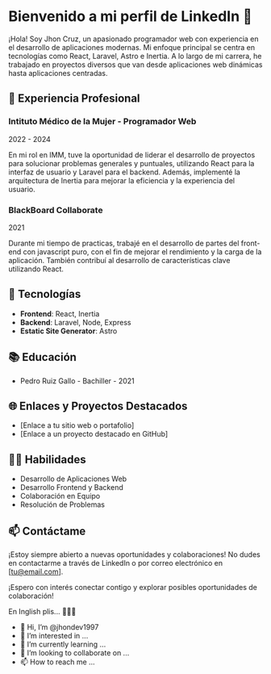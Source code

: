 # Bienvenido a mi perfil de LinkedIn 👋

¡Hola! Soy Jhon Cruz, un apasionado programador web con experiencia en el desarrollo de aplicaciones modernas. Mi enfoque principal se centra en tecnologías como React, Laravel, Astro e Inertia. A lo largo de mi carrera, he trabajado en proyectos diversos que van desde aplicaciones web dinámicas hasta aplicaciones centradas.

## 💼 Experiencia Profesional

### Intituto Médico de la Mujer - Programador Web
2022 - 2024

En mi rol en IMM, tuve la oportunidad de liderar el desarrollo de proyectos para solucionar problemas generales y puntuales, utilizando React para la interfaz de usuario y Laravel para el backend. Además, implementé la arquitectura de Inertia para mejorar la eficiencia y la experiencia del usuario.

### BlackBoard Collaborate 
2021

Durante mi tiempo de practicas, trabajé en el desarrollo de partes del front-end con javascript puro, con el fin de mejorar el rendimiento y la carga de la aplicación. También contribuí al desarrollo de características clave utilizando React.

## 🚀 Tecnologías

- **Frontend**: React, Inertia
- **Backend**: Laravel, Node, Express
- **Estatic Site Generator**: Astro

## 📚 Educación

- Pedro Ruiz Gallo - Bachiller - 2021

## 🌐 Enlaces y Proyectos Destacados

- [Enlace a tu sitio web o portafolio]
- [Enlace a un proyecto destacado en GitHub]

## 👨‍💻 Habilidades

- Desarrollo de Aplicaciones Web
- Desarrollo Frontend y Backend
- Colaboración en Equipo
- Resolución de Problemas

## 📫 Contáctame

¡Estoy siempre abierto a nuevas oportunidades y colaboraciones! No dudes en contactarme a través de LinkedIn o por correo electrónico en [tu@email.com].

¡Espero con interés conectar contigo y explorar posibles oportunidades de colaboración!



En Inglish plis... 😬😁😂 

- 👋 Hi, I’m @jhondev1997
- 👀 I’m interested in ...
- 🌱 I’m currently learning ...
- 💞️ I’m looking to collaborate on ...
- 📫 How to reach me ...

<!---
jhondev1997/jhondev1997 is a ✨ special ✨ repository because its `README.md` (this file) appears on your GitHub profile.
You can click the Preview link to take a look at your changes.
--->

